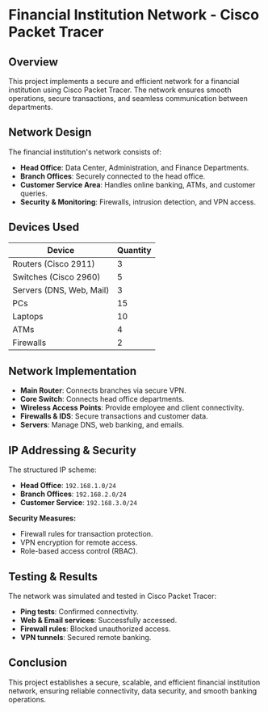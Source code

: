 # Financial Institution Network - Cisco Packet Tracer

## Overview
This project implements a secure and efficient network for a financial institution using Cisco Packet Tracer. The network ensures smooth operations, secure transactions, and seamless communication between departments.

## Network Design
The financial institution's network consists of:

- **Head Office**: Data Center, Administration, and Finance Departments.
- **Branch Offices**: Securely connected to the head office.
- **Customer Service Area**: Handles online banking, ATMs, and customer queries.
- **Security & Monitoring**: Firewalls, intrusion detection, and VPN access.

## Devices Used

| Device                  | Quantity |
|-------------------------|----------|
| Routers (Cisco 2911)    | 3        |
| Switches (Cisco 2960)   | 5        |
| Servers (DNS, Web, Mail)| 3        |
| PCs                     | 15       |
| Laptops                 | 10       |
| ATMs                    | 4        |
| Firewalls               | 2        |

## Network Implementation
- **Main Router**: Connects branches via secure VPN.
- **Core Switch**: Connects head office departments.
- **Wireless Access Points**: Provide employee and client connectivity.
- **Firewalls & IDS**: Secure transactions and customer data.
- **Servers**: Manage DNS, web banking, and emails.

## IP Addressing & Security
The structured IP scheme:
- **Head Office**: `192.168.1.0/24`
- **Branch Offices**: `192.168.2.0/24`
- **Customer Service**: `192.168.3.0/24`

**Security Measures:**
- Firewall rules for transaction protection.
- VPN encryption for remote access.
- Role-based access control (RBAC).

## Testing & Results
The network was simulated and tested in Cisco Packet Tracer:
- **Ping tests**: Confirmed connectivity.
- **Web & Email services**: Successfully accessed.
- **Firewall rules**: Blocked unauthorized access.
- **VPN tunnels**: Secured remote banking.

## Conclusion
This project establishes a secure, scalable, and efficient financial institution network, ensuring reliable connectivity, data security, and smooth banking operations.

